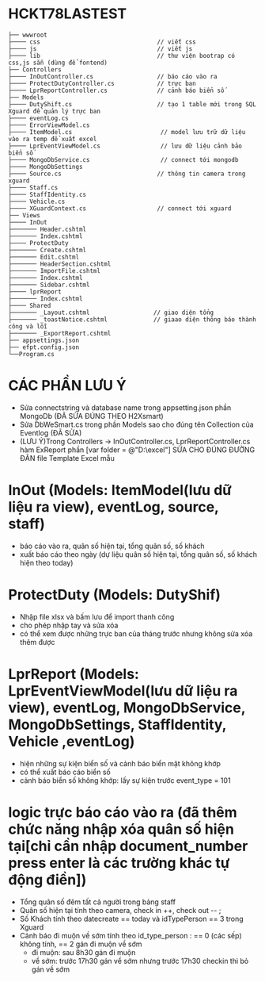 # HCKT78LASTEST
```
├── wwwroot
├──── css                                 // viết css
├──── js                                  // viết js
├──── lib                                 // thư viện bootrap có css,js sẵn (dùng để fontend)
├── Controllers
├──── InOutController.cs                  // báo cáo vào ra
├──── ProtectDutyController.cs            // trực ban
├──── LprReportController.cs              // cảnh báo biển số
├── Models
├──── DutyShift.cs                        // tạo 1 table mới trong SQL Xguard để quản lý trực ban
├──── eventLog.cs
├──── ErrorViewModel.cs
├──── ItemModel.cs                         // model lưu trữ dữ liệu vào ra temp để xuất excel
├──── LprEventViewModel.cs                 // lưu dữ liệu cảnh bảo biển số
├──── MongoDbService.cs                    // connect tới mongodb
├──── MongoDbSettings
├──── Source.cs                           // thông tin camera trong xguard
├──── Staff.cs
├──── StaffIdentity.cs
├──── Vehicle.cs
├──── XGuardContext.cs                    // connect tới xguard
├── Views
├──── InOut
├─────── Header.cshtml
├─────── Index.cshtml
├──── ProtectDuty
├─────── Create.cshtml
├─────── Edit.cshtml
├─────── HeaderSection.cshtml
├─────── ImportFile.cshtml
├─────── Index.cshtml
├─────── Sidebar.cshtml
├──── lprReport
├─────── Index.cshtml
├──── Shared
├─────── _Layout.cshtml                  // giao diện tổng
├─────── _toastNotice.cshtml             // giaao diện thông báo thành công và lỗi
├─────── _ExportReport.cshtml
├── appsettings.json
├── efpt.config.json
└──Program.cs 
```

# CÁC PHẦN LƯU Ý

- Sửa connectstring và database name trong appsetting.json phần MongoDb (ĐÃ SỬA ĐÚNG THEO H2Xsmart)
- Sửa DbWeSmart.cs trong phần Models sao cho đúng tên Collection của Eventlog (ĐÃ SỬA)
- (LƯU Ý)Trong Controllers -> InOutController.cs, LprReportController.cs hàm ExReport phần [var folder = @"D:\excel"] SỬA CHO ĐÚNG ĐƯỜNG ĐÃN file Template Excel mẫu

# InOut (Models: ItemModel(lưu dữ liệu ra view), eventLog, source, staff)

- báo cáo vào ra, quân số hiện tại, tổng quân số, số khách
- xuất báo cáo theo ngày (dự liệu quân số hiện tại, tổng quân số, số khách hiện theo today)

# ProtectDuty (Models: DutyShif)

- Nhập file xlsx và bấm lưu để import thanh công
- cho phép nhập tay và sửa xóa
- có thể xem được những trực ban của tháng trước nhưng không sửa xóa thêm được

# LprReport (Models: LprEventViewModel(lưu dữ liệu ra view), eventLog, MongoDbService, MongoDbSettings, StaffIdentity, Vehicle ,eventLog)

- hiện những sự kiện biển số và cảnh báo biển mặt không khớp
- có thể xuất báo cáo biển số
- cảnh báo biển số không khớp: lấy sự kiện trước event_type = 101 


# logic trực báo cáo vào ra (đã thêm chức năng nhập xóa quân số hiện tại[chỉ cần nhập document_number press enter là các trường khác tự động điền])

- Tổng quân số đêm tất cả người trong bảng staff
- Quân số hiện tại tính theo camera, check in ++, check out -- ;
- Số Khách tính theo datecreate == today và idTypePerson == 3 trong Xguard
- Cảnh báo đi muộn về sớm tính theo id_type_person : == 0 (các sếp) không tính, == 2 gán đi muộn về sớm
  - đi muộn: sau 8h30 gán đi muộn
  - về sớm: trước 17h30 gán về sớm nhưng trước 17h30 checkin thì bỏ gán về sớm
